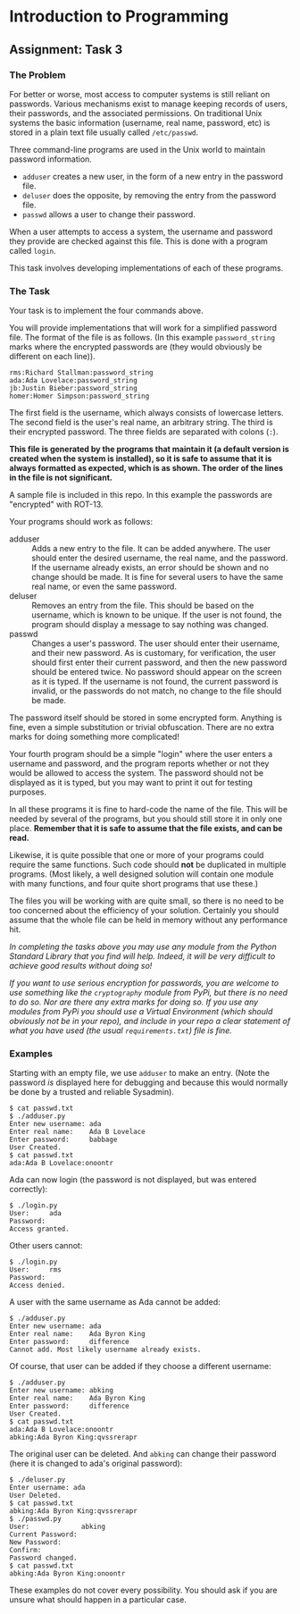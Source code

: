 # Introduction to Programming

## Assignment: Task 3

### The Problem

For better or worse, most access to computer systems is still reliant on passwords. Various mechanisms exist to manage keeping records of users, their passwords, and the associated permissions. On traditional Unix systems the basic information (username, real name, password, etc) is stored in a plain text file usually  called ``/etc/passwd``. 

Three command-line programs are used in the Unix world to maintain password information.

* ``adduser`` creates a new user, in the form of a new entry in the password file.
* ``deluser`` does the opposite, by removing the entry from the password file.
* ``passwd`` allows a user to change their password.

When a user attempts to access a system, the username and password they provide are checked against this file. This is done with a program called ``login``.

This task involves developing implementations of each of these programs.

### The Task

Your task is to implement the four commands above. 

You will provide implementations that will work for a simplified password file. The format of the file is as follows. (In this example ``password_string`` marks where the encrypted passwords are (they would obviously be different on each line)).

```text
rms:Richard Stallman:password_string
ada:Ada Lovelace:password_string
jb:Justin Bieber:password_string
homer:Homer Simpson:password_string
```

The first field is the username, which always consists of lowercase letters. The second field is the user's real name, an arbitrary string. The third is their encrypted password. The three fields are separated with colons (``:``).

**This file is generated by the programs that maintain it (a default version is created when the system is installed), so it is safe to assume that it is always formatted as expected, which is as shown. The order of the lines in the file is not significant.**

A sample file is included in this repo. In this example the passwords are "encrypted" with ROT-13.

Your programs should work as follows:

<dl>
<dt>adduser</dt>
<dd>Adds a new entry to the file. It can be added anywhere. The user should enter the desired username, the real name, and the password. If the username already exists, an error should be shown and no change should be made. It is fine for several users to have the same real name, or even the same password.</dd>

<dt>deluser</dt>
<dd>Removes an entry from the file. This should be based on the username, which is known to be unique. If the user is not found, the program should display a message to say nothing was changed.</dd>

<dt>passwd</dt>
<dd>Changes a user's password. The user should enter their username, and their new password. As is customary, for verification, the user should first enter their current password, and then the new password should be entered twice. No password should appear on the screen as it is typed. If the username is not found, the current password is invalid, or the passwords do not match, no change to the file should be made.</dd>
</dl>

The password itself should be stored in some encrypted form. Anything is fine, even a simple substitution or trivial obfuscation. There are no extra marks for doing something more complicated!

Your fourth program should be a simple "login" where the user enters a username and password, and the program reports whether or not they would be allowed to access the system. The password should not be displayed as it is typed, but you may want to print it out for testing purposes.

In all these programs it is fine to hard-code the name of the file. This will be needed by several of the programs, but you should still store it in only one place. **Remember that it is safe to assume that the file exists, and can be read.**

Likewise, it is quite possible that one or more of your programs could require the same functions. Such code should **not** be duplicated in multiple programs. (Most likely, a well designed solution will contain one module with many functions, and four quite short programs that use these.)

The files you will be working with are quite small, so there is no need to be too concerned about the efficiency of your solution. Certainly you should assume that the whole file can be held in memory without any performance hit.

*In completing the tasks above you may use any module from the Python Standard Library that you find will help. Indeed, it will be very difficult to achieve good results without doing so!*

*If you want to use serious encryption for passwords, you are welcome to use something like the ``cryptography`` module from PyPi, but there is no need to do so. Nor are there any extra marks for doing so. If you use any modules from PyPi you should use a Virtual Environment (which should obviously not be in your repo), and include in your repo a clear statement of what you have used (the usual ``requirements.txt``) file is fine.*

### Examples

Starting with an empty file, we use ``adduser`` to make an entry. (Note the password *is* displayed here for debugging and because this would normally be done by a trusted and reliable Sysadmin).

```text
$ cat passwd.txt
$ ./adduser.py
Enter new username: ada
Enter real name:    Ada B Lovelace
Enter password:     babbage
User Created.
$ cat passwd.txt
ada:Ada B Lovelace:onoontr

```

Ada can now login (the password is not displayed, but was entered correctly):

```text
$ ./login.py
User:     ada
Password: 
Access granted.
```

Other users cannot:

```text
$ ./login.py
User:     rms
Password: 
Access denied.

```

A user with the same username as Ada cannot be added:

```text
$ ./adduser.py
Enter new username: ada
Enter real name:    Ada Byron King
Enter password:     difference
Cannot add. Most likely username already exists.
```

Of course, that user can be added if they choose a different username:

```text
$ ./adduser.py
Enter new username: abking
Enter real name:    Ada Byron King
Enter password:     difference
User Created.
$ cat passwd.txt
ada:Ada B Lovelace:onoontr
abking:Ada Byron King:qvssrerapr
```

The original user can be deleted. And ``abking`` can change their password (here it is changed to ada's original password):

```text
$ ./deluser.py
Enter username: ada
User Deleted.
$ cat passwd.txt
abking:Ada Byron King:qvssrerapr
$ ./passwd.py
User:             abking
Current Password: 
New Password: 
Confirm:      
Password changed.
$ cat passwd.txt
abking:Ada Byron King:onoontr

```

These examples do not cover every possibility. You should ask if you are unsure what should happen in a particular case.